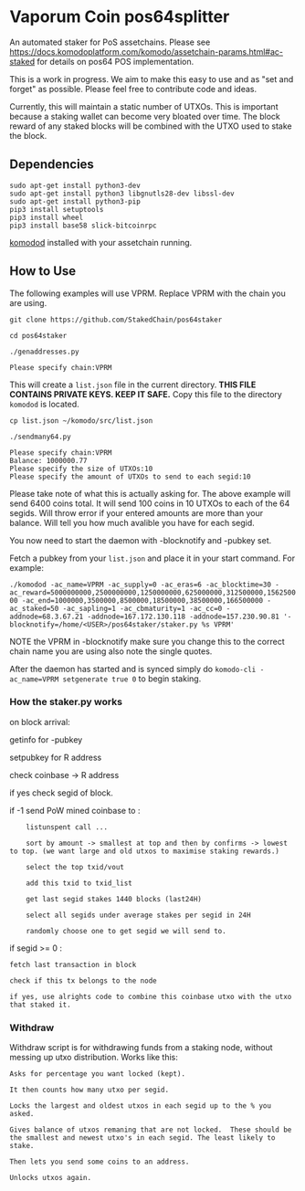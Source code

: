 # Vaporum Coin pos64splitter

An automated staker for PoS assetchains. Please see https://docs.komodoplatform.com/komodo/assetchain-params.html#ac-staked for details on pos64 POS implementation. 

This is a work in progress. We aim to make this easy to use and as "set and forget" as possible. Please feel free to contribute code and ideas. 

Currently, this will maintain a static number of UTXOs. This is important because a staking wallet can become very bloated over time. The block reward of any staked blocks will be combined with the UTXO used to stake the block.

## Dependencies
```shell
sudo apt-get install python3-dev
sudo apt-get install python3 libgnutls28-dev libssl-dev
sudo apt-get install python3-pip
pip3 install setuptools
pip3 install wheel
pip3 install base58 slick-bitcoinrpc
```

[komodod](https://github.com/StakedChain/komodo) installed with your assetchain running.

## How to Use

The following examples will use VPRM. Replace VPRM with the chain you are using.

`git clone https://github.com/StakedChain/pos64staker`

`cd pos64staker`

`./genaddresses.py`
```shell
Please specify chain:VPRM
```

This will create a `list.json` file in the current directory. **THIS FILE CONTAINS PRIVATE KEYS. KEEP IT SAFE.**
Copy this file to the directory `komodod` is located. 

`cp list.json ~/komodo/src/list.json`

`./sendmany64.py`
```shell
Please specify chain:VPRM
Balance: 1000000.77
Please specify the size of UTXOs:10
Please specify the amount of UTXOs to send to each segid:10
```
Please take note of what this is actually asking for. The above example will send 6400 coins total. It will send 100 coins in 10 UTXOs to each of the 64 segids. Will throw error if your entered amounts are more than your balance. Will tell you how much avalible you have for each segid.

You now need to start the daemon with -blocknotify and -pubkey set.

Fetch a pubkey from your `list.json` and place it in your start command. For example:

`./komodod -ac_name=VPRM -ac_supply=0 -ac_eras=6 -ac_blocktime=30 -ac_reward=5000000000,2500000000,1250000000,625000000,312500000,156250000 -ac_end=1000000,3500000,8500000,18500000,38500000,166500000 -ac_staked=50 -ac_sapling=1 -ac_cbmaturity=1 -ac_cc=0 -addnode=68.3.67.21 -addnode=167.172.130.118 -addnode=157.230.90.81 '-blocknotify=/home/<USER>/pos64staker/staker.py %s VPRM'`

NOTE the VPRM in -blocknotify make sure you change this to the correct chain name you are using also note the single quotes.

After the daemon has started and is synced simply do `komodo-cli -ac_name=VPRM setgenerate true 0` to begin staking. 


### How the staker.py works

on block arrival:

getinfo for -pubkey 

setpubkey for R address 

check coinbase -> R address 

if yes check segid of block.

if -1 send PoW mined coinbase to :

        listunspent call ... 

        sort by amount -> smallest at top and then by confirms -> lowest to top. (we want large and old utxos to maximise staking rewards.)

        select the top txid/vout

        add this txid to txid_list

        get last segid stakes 1440 blocks (last24H)

        select all segids under average stakes per segid in 24H

        randomly choose one to get segid we will send to.        

if segid >= 0 :

    fetch last transaction in block

    check if this tx belongs to the node

    if yes, use alrights code to combine this coinbase utxo with the utxo that staked it.
    
    
### Withdraw 

Withdraw script is for withdrawing funds from a staking node, without messing up utxo distribution. Works like this:

    Asks for percentage you want locked (kept). 
    
    It then counts how many utxo per segid. 
    
    Locks the largest and oldest utxos in each segid up to the % you asked.
    
    Gives balance of utxos remaning that are not locked.  These should be the smallest and newest utxo's in each segid. The least likely to stake.
    
    Then lets you send some coins to an address. 
    
    Unlocks utxos again.
